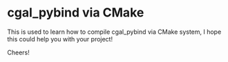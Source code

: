 # cgal_pybind via CMake

This is used to learn how to compile cgal_pybind via CMake system, I hope this could help you with your project!

Cheers!
